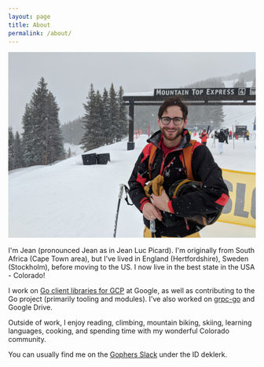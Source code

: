 ```yaml
---
layout: page
title: About
permalink: /about/
---
```


![](/assets/me.jpg)

I'm Jean (pronounced Jean as in Jean Luc Picard). I'm originally from South
Africa (Cape Town area), but I've lived in England (Hertfordshire), Sweden
(Stockholm), before moving to the US. I now live in the best state in the
USA - Colorado!

I work on [Go client libraries for GCP](https://github.com/googleapis/google-cloud-go)
at Google, as well as contributing to the Go project (primarily tooling and
modules). I've also worked on [grpc-go](https://github.com/grpc/grpc-go)
and Google Drive.

Outside of work, I enjoy reading, climbing, mountain biking, skiing, learning
languages, cooking, and spending time with my wonderful Colorado community.

You can usually find me on the [Gophers Slack](https://invite.slack.golangbridge.org/)
under the ID deklerk.
